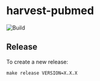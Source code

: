 # harvest-pubmed

![Build](https://github.com/dataesr/harvest-pubmed/actions/workflows/build.yml/badge.svg)

## Release
To create a new release:
```shell
make release VERSION=X.X.X
```